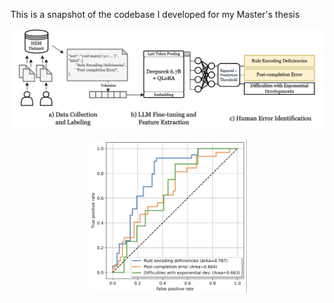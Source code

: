 This is a snapshot of the codebase I developed for my Master's thesis

![](method.png)

<p align="center">
  <img src="roc.png" width=50% />
</p>
